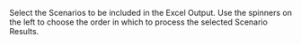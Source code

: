 Select the Scenarios to be included in the Excel Output.
Use the spinners on the left to choose the order in which to process the selected Scenario Results.

